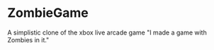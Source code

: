 ZombieGame
==========

A simplistic clone of the xbox live arcade game "I made a game with Zombies in it."
